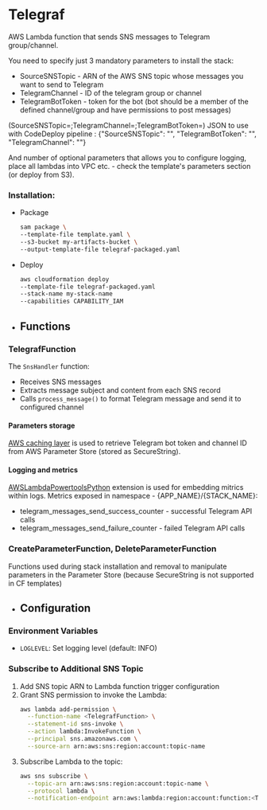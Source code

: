 # Telegraf

AWS Lambda function that sends SNS messages to Telegram group/channel.

You need to specify just 3 mandatory parameters to install the stack:

- SourceSNSTopic - ARN of the AWS SNS topic whose messages you want to send to Telegram
- TelegramChannel - ID of the telegram group or channel
- TelegramBotToken -  token for the bot (bot should be a member of the defined channel/group and have permissions to post messages)

(SourceSNSTopic=;TelegramChannel=;TelegramBotToken=)
JSON to use with CodeDeploy pipeline : {"SourceSNSTopic": "", "TelegramBotToken": "", "TelegramChannel": ""}

And number of optional parameters that allows you to configure logging, place all lambdas into VPC etc. - check the template's parameters section (or deploy from S3).

### Installation:

- Package
    ```bash
    sam package \
   --template-file template.yaml \
   --s3-bucket my-artifacts-bucket \
   --output-template-file telegraf-packaged.yaml
    ```
- Deploy
    ```bash
    aws cloudformation deploy 
   --template-file telegraf-packaged.yaml 
   --stack-name my-stack-name 
   --capabilities CAPABILITY_IAM
  ```
  


- ## Functions

### TelegrafFunction

The `SnsHandler` function:
- Receives SNS messages
- Extracts message subject and content from each SNS record
- Calls `process_message()` to format Telegram message and send it to configured channel


#### Parameters storage
[AWS caching layer](https://docs.aws.amazon.com/systems-manager/latest/userguide/ps-integration-lambda-extensions.html#arm64) is used to retrieve Telegram bot token and channel ID from AWS Parameter Store (stored as SecureString).

#### Logging and metrics
[AWSLambdaPowertoolsPython](https://docs.powertools.aws.dev/lambda/python/latest/core/logger/) extension is used for embedding mitrics within logs.
Metrics exposed in namespace - {APP_NAME}/{STACK_NAME}:
   - telegram_messages_send_success_counter - successful Telegram API calls
   - telegram_messages_send_failure_counter - failed Telegram API calls


### CreateParameterFunction, DeleteParameterFunction

Functions used during stack installation and removal to manipulate parameters in the Parameter Store (because SecureString is not supported in CF templates)

- ## Configuration
### Environment Variables

- `LOGLEVEL`: Set logging level (default: INFO)

### Subscribe to Additional SNS Topic

1. Add SNS topic ARN to Lambda function trigger configuration
2. Grant SNS permission to invoke the Lambda:
   ```bash
   aws lambda add-permission \
     --function-name <TelegrafFunction> \
     --statement-id sns-invoke \
     --action lambda:InvokeFunction \
     --principal sns.amazonaws.com \
     --source-arn arn:aws:sns:region:account:topic-name
   ```
3. Subscribe Lambda to the topic:
   ```bash
   aws sns subscribe \
     --topic-arn arn:aws:sns:region:account:topic-name \
     --protocol lambda \
     --notification-endpoint arn:aws:lambda:region:account:function:<TelegrafFunction>
   ```
